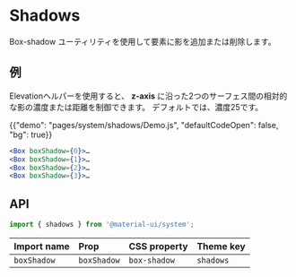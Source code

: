 # Shadows

<p class="description">Box-shadow ユーティリティを使用して要素に影を追加または削除します。</p>

## 例

Elevationヘルパーを使用すると、 <strong x-id="1">z-axis</strong> に沿った2つのサーフェス間の相対的な影の濃度または距離を制御できます。 デフォルトでは、濃度25です。

{{"demo": "pages/system/shadows/Demo.js", "defaultCodeOpen": false, "bg": true}}

```jsx
<Box boxShadow={0}>…
<Box boxShadow={1}>…
<Box boxShadow={2}>…
<Box boxShadow={3}>…
```

## API

```js
import { shadows } from '@material-ui/system';
```

| Import name | Prop        | CSS property | Theme key |
|:----------- |:----------- |:------------ |:--------- |
| `boxShadow` | `boxShadow` | `box-shadow` | `shadows` |
